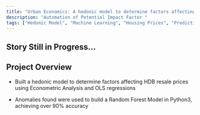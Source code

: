 ```yaml
---
title: "Urban Economics: A hedonic model to determine factors affecting HDB resale prices"
description: "Automation of Potential Impact Factor "
tags: ["Hedonic Model", "Machine Learning", "Housing Prices", "Predictions"]
---
```


## Story Still in Progress...

## Project Overview

- Built a hedonic model to determine factors affecting HDB resale prices using Econometric Analysis and OLS regressions

- Anomalies found were used to build a Random Forest Model in Python3, achieving over 90% accuracy
